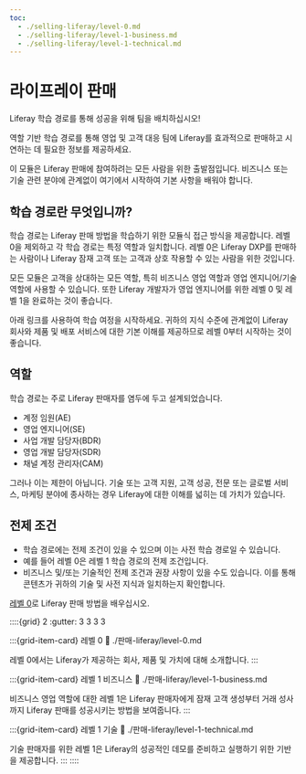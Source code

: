 ```yaml
---
toc:
  - ./selling-liferay/level-0.md
  - ./selling-liferay/level-1-business.md
  - ./selling-liferay/level-1-technical.md
---
```

# 라이프레이 판매

Liferay 학습 경로를 통해 성공을 위해 팀을 배치하십시오!

역할 기반 학습 경로를 통해 영업 및 고객 대응 팀에 Liferay를 효과적으로 판매하고 시연하는 데 필요한 정보를 제공하세요.

이 모듈은 Liferay 판매에 참여하려는 모든 사람을 위한 출발점입니다. 비즈니스 또는 기술 관련 분야에 관계없이 여기에서 시작하여 기본 사항을 배워야 합니다.

## 학습 경로란 무엇입니까?

학습 경로는 Liferay 판매 방법을 학습하기 위한 모듈식 접근 방식을 제공합니다. 레벨 0을 제외하고 각 학습 경로는 특정 역할과 일치합니다.  레벨 0은 Liferay DXP를 판매하는 사람이나 Liferay 잠재 고객 또는 고객과 상호 작용할 수 있는 사람을 위한 것입니다.

모든 모듈은 고객을 상대하는 모든 역할, 특히 비즈니스 영업 역할과 영업 엔지니어/기술 역할에 사용할 수 있습니다. 또한 Liferay 개발자가 영업 엔지니어를 위한 레벨 0 및 레벨 1을 완료하는 것이 좋습니다.

아래 링크를 사용하여 학습 여정을 시작하세요. 귀하의 지식 수준에 관계없이 Liferay 회사와 제품 및 배포 서비스에 대한 기본 이해를 제공하므로 레벨 0부터 시작하는 것이 좋습니다.

## 역할

학습 경로는 주로 Liferay 판매자를 염두에 두고 설계되었습니다.

* 계정 임원(AE)
* 영업 엔지니어(SE)
* 사업 개발 담당자(BDR)
* 영업 개발 담당자(SDR)
* 채널 계정 관리자(CAM)

그러나 이는 제한이 아닙니다. 기술 또는 고객 지원, 고객 성공, 전문 또는 글로벌 서비스, 마케팅 분야에 종사하는 경우 Liferay에 대한 이해를 넓히는 데 가치가 있습니다.

## 전제 조건

* 학습 경로에는 전제 조건이 있을 수 있으며 이는 사전 학습 경로일 수 있습니다.
* 예를 들어 레벨 0은 레벨 1 학습 경로의 전제 조건입니다.
* 비즈니스 및/또는 기술적인 전제 조건과 권장 사항이 있을 수도 있습니다. 이를 통해 콘텐츠가 귀하의 기술 및 사전 지식과 일치하는지 확인합니다.

[레벨 0](./selling-liferay/level-0.md)로 Liferay 판매 방법을 배우십시오.

::::{grid} 2
:gutter: 3 3 3 3

:::{grid-item-card} 레벨 0
:link: ./판매-liferay/level-0.md

레벨 0에서는 Liferay가 제공하는 회사, 제품 및 가치에 대해 소개합니다.
:::

:::{grid-item-card} 레벨 1 비즈니스
:link: ./판매-liferay/level-1-business.md

비즈니스 영업 역할에 대한 레벨 1은 Liferay 판매자에게 잠재 고객 생성부터 거래 성사까지 Liferay 판매를 성공시키는 방법을 보여줍니다.
:::

:::{grid-item-card} 레벨 1 기술
:link: ./판매-liferay/level-1-technical.md

기술 판매자를 위한 레벨 1은 Liferay의 성공적인 데모를 준비하고 실행하기 위한 기반을 제공합니다.
:::
::::
